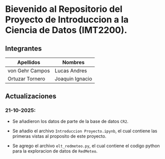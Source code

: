 # Bievenido al Repositorio del Proyecto de Introduccion a la Ciencia de Datos (IMT2200).

## Integrantes

| **Apellidos**   | **Nombres**     |
|-----------------|-----------------|
| von Gehr Campos | Lucas Andres    |
| Ortuzar Tornero | Joaquin Ignacio |

## Actualizaciones

### 21-10-2025:

- Se añadieron los datos de parte de la base de datos `CR2`.

- Se añadio el archivo `Introduccion Proyecto.ipynb`, el cual contiene las primeras vistas al proposito de este proyecto.

- Se agrego el archivo `elt_redmeteo.py`, el cual contiene el codigo python para la exploracion de datos de `RedMeteo`.
